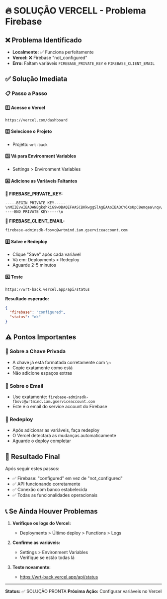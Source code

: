 # 🔥 SOLUÇÃO VERCELL - Problema Firebase

## ❌ Problema Identificado
- **Localmente:** ✅ Funciona perfeitamente
- **Vercel:** ❌ Firebase "not_configured"
- **Erro:** Faltam variáveis `FIREBASE_PRIVATE_KEY` e `FIREBASE_CLIENT_EMAIL`

## ✅ Solução Imediata

### 📋 Passo a Passo

#### 1️⃣ Acesse o Vercel
```
https://vercel.com/dashboard
```

#### 2️⃣ Selecione o Projeto
- Projeto: `wrt-back`

#### 3️⃣ Vá para Environment Variables
- Settings > Environment Variables

#### 4️⃣ Adicione as Variáveis Faltantes

**🔑 FIREBASE_PRIVATE_KEY:**
```
-----BEGIN PRIVATE KEY-----\nMIIEvwIBADANBgkqhkiG9w0BAQEFAASCBKkwggSlAgEAAoIBAQCY6XsUpC8emqea\nqv/+QCafDlPdp96McB+432ydihx5pKMEh6/sOEFAS3KTPHxMdjL3vGj9uUE66OJr\ng3rvzQLmoKQI8zUYVibOA6gM0brSwUnmvimUZsLGDOXL4Eguip4zjS+Hbub0RyEj\n6z3MvBO5rplJ4F6Yfl981XB3Ko5OyB9sqdz2I8XycTDxR+SXjfUAZuJfz8nO+kPu\nYZc07FnWSoYgdv/4Ah4xyRPus93vFd5K0HIs8lp4hRFIK/nk++iPZlIi6zg9ZyCM\nsR+zBTiH/6fX6wfPv271jy4sVSDn1v3iyub56qsULp21yHBiMN2WdKzRlsFEwnOA\nlv0qtB6lAgMBAAECggEAFGyyCdaeYUjzaeI9EbHG7DLxOn0MPxemR77hgVor0IcQ\nVpq7LGMdOssjxuKVkG8ErXjnUJCt/leSEB3+o0jv12y4obtpVFKu7ztSIe2NC06n\nIjY0qUO1Ri1TL9F0Qsc1jMQ8h4C67QESk6YohJAmAFoqfnwvlns2zPQDiDSmeoOQ\nFapuh/GG78zjtQ+q5N4de2yE9wanVr94JQUPa3WpQjGUP/UqjeQLuGLtcG8vUBF4\nclcKiRsLo/uEkJEABMrE5hSoOpb0HIkE3P/WBH2lVQIXsKDpPAtLuUX9yAqrA2Lt\nn2dig4YuFZxOihnifByBw1fNATQrWE5BEVmdCTfz1wKBgQDJkdzN5luZsFii+jFk\nkQIRQkxlc9VOrtgBuPQreyPsHIO67hDvcK5zJRKENAi5xDf4woWwQBVezDNEVSvj\nm607kr0Q4/k90i2/UUh7pSoiitj/9d9Gc0pet+2IlouBj3mf3s8/fAMgDYO8Q9Vd\nbYKxHtyKMfRBfA3WrV3nf8/krwKBgQDCNAAoVRgbJANx3iGq+YcPF18qqnj4tVvP\nSx2oneBoT1s12tB6vgt/6VA8Wk4I48P5197+7LRyuJo2ic09CUr2A7KZYE7Du3Y+\nv2Hxggds7EJ9mBbD0ukaG9LVjLprLTOo4Y6uu4HBR8h+8rHsxwU83O3L3YF8WniS\no+BA4YZu6wKBgQCRrP0rQYSJ+kzU3IS97Z7U4llcKO7MQsiR1h2BHynDBoidnFhY\n89LgHLbZHNIBj7Hz8oGz81x+eo3CoNtrT6NPHqnNfzUuXKv7TL9ZvPBKrpZNxmBr\nBf+FnN/qiwKfzBVWWSzm8LVBgQLoGQ4my3Jcl7VDmv6wJPvLXtgy6shQuQKBgQCP\nY5++J95No9CbUZzgRa9QGDyfHxGE6TtpmhfC+RbJTdaVtAN8rTeGcTlZ5n95ltqL\nbbVr2k/96ImMvUB50ZO0g9Rp5K8jXBWZjOt/Sze6V9NcMmCUo/SS33pTTL4UBmL/\nTdNw9md+00aZXQ68OdKHNsSpYtqJe69M7ozUuu/skwKBgQCVRE8ZzHN7N2sZfhDT\noPiMMdirkw418Yt6b3xqu8U3XME8K2bapZaJRGTrS4mGaQq82juHzUYnVT8q68Md\nAsUd4+EFRjt7XiSq4joWYTwb0WdiDmEebr2qvCdSacQPs9JgDCDgSC4jRChGphu/\nql36l0guntKJPBpGzHWZQzx9iA==\n-----END PRIVATE KEY-----\n
```

**📧 FIREBASE_CLIENT_EMAIL:**
```
firebase-adminsdk-fbsvc@wrtmind.iam.gserviceaccount.com
```

#### 5️⃣ Salve e Redeploy
- Clique "Save" após cada variável
- Vá em: Deployments > Redeploy
- Aguarde 2-5 minutos

#### 6️⃣ Teste
```
https://wrt-back.vercel.app/api/status
```

**Resultado esperado:**
```json
{
  "firebase": "configured",
  "status": "ok"
}
```

## ⚠️ Pontos Importantes

### 🔑 Sobre a Chave Privada
- A chave já está formatada corretamente com `\n`
- Copie exatamente como está
- Não adicione espaços extras

### 📧 Sobre o Email
- Use exatamente: `firebase-adminsdk-fbsvc@wrtmind.iam.gserviceaccount.com`
- Este é o email do service account do Firebase

### 🔄 Redeploy
- Após adicionar as variáveis, faça redeploy
- O Vercel detectará as mudanças automaticamente
- Aguarde o deploy completar

## 🎯 Resultado Final

Após seguir estes passos:

- ✅ Firebase: "configured" em vez de "not_configured"
- ✅ API funcionando corretamente
- ✅ Conexão com banco estabelecida
- ✅ Todas as funcionalidades operacionais

## 📞 Se Ainda Houver Problemas

1. **Verifique os logs do Vercel:**
   - Deployments > Último deploy > Functions > Logs

2. **Confirme as variáveis:**
   - Settings > Environment Variables
   - Verifique se estão todas lá

3. **Teste novamente:**
   - https://wrt-back.vercel.app/api/status

---

**Status:** ✅ SOLUÇÃO PRONTA
**Próxima Ação:** Configurar variáveis no Vercel 